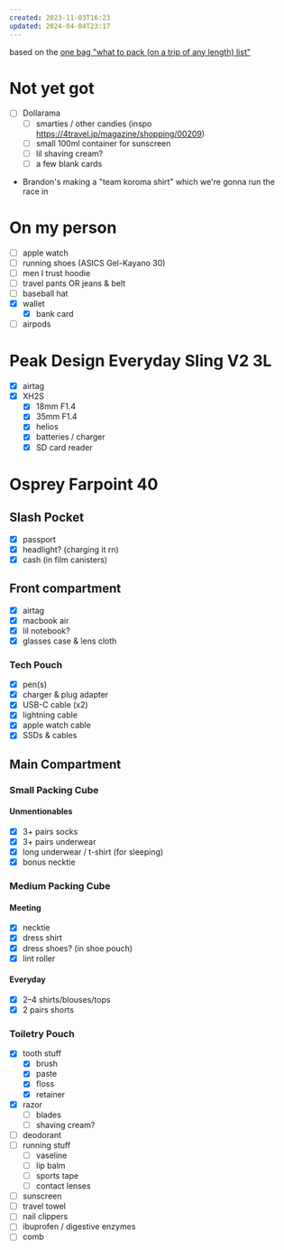 ```yaml
---
created: 2023-11-03T16:23
updated: 2024-04-04T23:17
---
```

based on the [one bag "what to pack (on a trip of any length) list"](https://www.onebag.com/popups/what2pack.pdf)
# Not yet got
- [ ] Dollarama
	- [ ] smarties / other candies (inspo https://4travel.jp/magazine/shopping/00209)
	- [ ] small 100ml container for sunscreen
	- [ ] lil shaving cream?
	- [ ] a few blank cards
- Brandon's making a "team koroma shirt" which we're gonna run the race in
# On my person
- [ ] apple watch
- [ ] running shoes (ASICS Gel-Kayano 30)
- [ ] men I trust hoodie
- [ ] travel pants OR jeans & belt
- [ ] baseball hat
- [x] wallet
	- [x] bank card
- [ ] airpods
# Peak Design Everyday Sling V2 3L
- [x] airtag
- [x] XH2S
	- [x] 18mm F1.4
	- [x] 35mm F1.4
	- [x] helios
	- [x] batteries / charger
	- [x] SD card reader
# Osprey Farpoint 40
## Slash Pocket
- [x] passport
- [x] headlight? (charging it rn)
- [x] cash (in film canisters)
## Front compartment
- [x] airtag
- [x] macbook air
- [x] lil notebook?
- [x] glasses case & lens cloth
### Tech Pouch
- [x] pen(s)
- [x] charger & plug adapter
- [x] USB-C cable (x2)
- [x] lightning cable
- [x] apple watch cable
- [x] SSDs & cables
## Main Compartment
### Small Packing Cube
#### Unmentionables
- [x] 3+ pairs socks
- [x] 3+ pairs underwear 
- [x] long underwear / t-shirt (for sleeping)
- [x] bonus necktie
### Medium Packing Cube
#### Meeting
- [x] necktie
- [x] dress shirt
- [x] dress shoes? (in shoe pouch)
- [x] lint roller
#### Everyday
- [x] 2–4 shirts/blouses/tops
- [x] 2 pairs shorts
### Toiletry Pouch
- [x] tooth stuff
	- [x] brush
	- [x] paste
	- [x] floss
	- [x] retainer
- [x] razor
	- [ ] blades
	- [ ] shaving cream?
- [ ] deodorant
- [ ] running stuff
	- [ ] vaseline
	- [ ] lip balm
	- [ ] sports tape
	- [ ] contact lenses
- [ ] sunscreen
- [ ] travel towel
- [ ] nail clippers
- [ ] ibuprofen / digestive enzymes
- [ ] comb